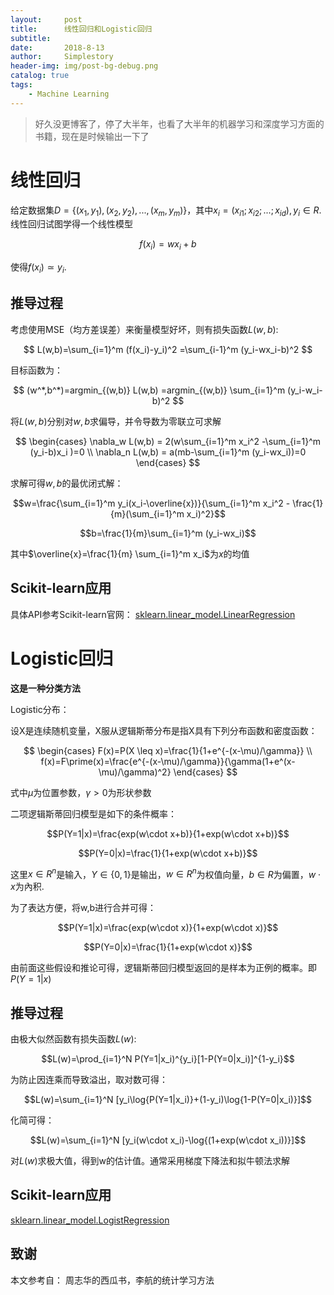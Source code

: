 ```yaml
---
layout:     post
title:      线性回归和Logistic回归
subtitle:   
date:       2018-8-13
author:     Simplestory
header-img: img/post-bg-debug.png
catalog: true
tags:
    - Machine Learning
---
```


>好久没更博客了，停了大半年，也看了大半年的机器学习和深度学习方面的书籍，现在是时候输出一下了

# 线性回归

给定数据集$D=\{(x_1,y_1),(x_2,y_2),...,(x_m,y_m)\}$，其中$x_i=(x_{i1};x_{i2};...;x_{id}), y_{i} \in R$. 线性回归试图学得一个线性模型

$$f(x_i)=wx_i+b$$

使得$f(x_i)\simeq y_i$.

## 推导过程

考虑使用MSE（均方差误差）来衡量模型好坏，则有损失函数$L(w,b)$:

$$
  L(w,b)=\sum_{i=1}^m (f(x_i)-y_i)^2
  =\sum_{i-1}^m (y_i-wx_i-b)^2
$$

目标函数为：

$$
  (w^*,b^*)=argmin_{(w,b)} L(w,b)
  =argmin_{(w,b)} \sum_{i=1}^m (y_i-w_i-b)^2
$$

将$L(w,b)$分别对$w,b$求偏导，并令导数为零联立可求解

$$
\begin{cases}
\nabla_w L(w,b) = 2(w\sum_{i=1}^m x_i^2 -\sum_{i=1}^m (y_i-b)x_i )=0 \\
\nabla_n L(w,b) = a(mb-\sum_{i=1}^m (y_i-wx_i))=0
\end{cases}
$$

求解可得$w,b$的最优闭式解：

$$w=\frac{\sum_{i=1}^m y_i(x_i-\overline{x})}{\sum_{i=1}^m x_i^2 - \frac{1}{m}(\sum_{i=1}^m x_i)^2}$$

$$b=\frac{1}{m}\sum_{i=1}^m (y_i-wx_i)$$

其中$\overline{x}=\frac{1}{m} \sum_{i=1}^m x_i$为$x$的均值

## Scikit-learn应用

具体API参考Scikit-learn官网：
[sklearn.linear_model.LinearRegression](http://scikit-learn.org/stable/modules/generated/sklearn.linear_model.LinearRegression.html)

# Logistic回归

**这是一种分类方法**

Logistic分布：

设X是连续随机变量，X服从逻辑斯蒂分布是指X具有下列分布函数和密度函数：

$$
\begin{cases}
F(x)=P(X \leq x)=\frac{1}{1+e^{-(x-\mu)/\gamma}} \\
f(x)=F\prime(x)=\frac{e^{-(x-\mu)/\gamma}}{\gamma(1+e^(x-\mu)/\gamma)^2}
\end{cases}
$$

式中$\mu$为位置参数，$\gamma > 0$为形状参数

二项逻辑斯蒂回归模型是如下的条件概率：

$$P(Y=1|x)=\frac{exp(w\cdot x+b)}{1+exp(w\cdot x+b)}$$

$$P(Y=0|x)=\frac{1}{1+exp(w\cdot x+b)}$$

这里$x\in R^n$是输入，$Y\in \{0,1\}$是输出，$w\in R^n$为权值向量，$b\in R$为偏置，$w\cdot x$为內积.

为了表达方便，将w,b进行合并可得：

$$P(Y=1|x)=\frac{exp(w\cdot x)}{1+exp(w\cdot x)}$$

$$P(Y=0|x)=\frac{1}{1+exp(w\cdot x)}$$

由前面这些假设和推论可得，逻辑斯蒂回归模型返回的是样本为正例的概率。即$P(Y=1|x)$

## 推导过程

由极大似然函数有损失函数$L(w)$:

$$L(w)=\prod_{i=1}^N P(Y=1|x_i)^{y_i}[1-P(Y=0|x_i)]^{1-y_i}$$

为防止因连乘而导致溢出，取对数可得：

$$L(w)=\sum_{i=1}^N [y_i\log{P(Y=1|x_i)}+(1-y_i)\log{1-P(Y=0|x_i)}]$$

化简可得：

$$L(w)=\sum_{i=1}^N [y_i(w\cdot x_i)-\log{(1+exp(w\cdot x_i))}]$$

对$L(w)$求极大值，得到w的估计值。通常采用梯度下降法和拟牛顿法求解

## Scikit-learn应用

[sklearn.linear_model.LogistRegression](http://scikit-learn.org/stable/modules/generated/sklearn.linear_model.LogisticRegression.html)

## 致谢

本文参考自：
周志华的西瓜书，李航的统计学习方法